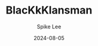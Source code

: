 ---
title: BlacKkKlansman
subtitle: Spike Lee
year: 2018
image: ./images/blackkklansman.jpg
link: https://www.themoviedb.org/movie/487558/
date: 2024-08-05
type: Movie
tags: [{name: "Best of 2018", rank: 5}]
---